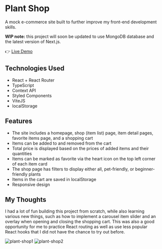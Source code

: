 # Plant Shop

A mock e-commerce site built to further improve my front-end development skills.

<b>WIP note:</b> this project will soon be updated to use MongoDB database and the latest version of Next.js.

:point_right: [Live Demo](https://rimasem.github.io/plant-shop/) 

## Technologies Used
- React + React Router
- TypeScript
- Context API
- Styled Components
- ViteJS
- localStorage

## Features
- The site includes a homepage, shop (item list) page, item detail pages, favorite items page, and a shopping cart
- Items can be added to and removed from the cart
- Total price is displayed based on the prices of added items and their quantities
- Items can be marked as favorite via the heart icon on the top left corner of each item card
- The shop page has filters to display either all, pet-friendly, or beginner-friendly plants
- Items in the cart are saved in localStorage
- Responsive design

## My Thoughts
I had a lot of fun building this project from scratch, while also learning various new things, such as how to implement a carousel item slider 
and an overlay when opening and closing the shopping cart. This was also a good opportunity for me to practice React routing as well as use less 
popular React hooks that I did not have the chance to try out before.


![plant-shop1](https://user-images.githubusercontent.com/98835134/224503145-600198c6-f121-4a02-9856-7a9f56ace9f0.png)
![plant-shop2](https://user-images.githubusercontent.com/98835134/224503147-9c47229e-c478-4e31-9e39-94eff9343d65.png)
